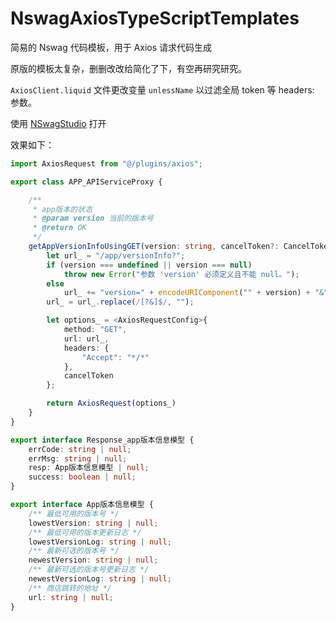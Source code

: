 # NswagAxiosTypeScriptTemplates
简易的 Nswag 代码模板，用于 Axios 请求代码生成

原版的模板太复杂，删删改改给简化了下，有空再研究研究。

`AxiosClient.liquid` 文件更改变量 `unlessName` 以过滤全局 token 等 headers:  参数。

使用 [NSwagStudio](https://github.com/RicoSuter/NSwag) 打开

效果如下：

```ts
import AxiosRequest from "@/plugins/axios";

export class APP_APIServiceProxy {

    /**
     * app版本的状态
     * @param version 当前的版本号
     * @return OK
     */
    getAppVersionInfoUsingGET(version: string, cancelToken?: CancelToken | undefined): Promise<AxiosResponse<Response_app版本信息模型>> {
        let url_ = "/app/versionInfo?";
        if (version === undefined || version === null)
            throw new Error("参数 'version' 必须定义且不能 null。");
        else
            url_ += "version=" + encodeURIComponent("" + version) + "&";
        url_ = url_.replace(/[?&]$/, "");

        let options_ = <AxiosRequestConfig>{
            method: "GET",
            url: url_,
            headers: {
                "Accept": "*/*"
            },
            cancelToken
        };

        return AxiosRequest(options_)
    }
}

export interface Response_app版本信息模型 {
    errCode: string | null;
    errMsg: string | null;
    resp: App版本信息模型 | null;
    success: boolean | null;
}

export interface App版本信息模型 {
    /** 最低可用的版本号 */
    lowestVersion: string | null;
    /** 最低可用的版本更新日志 */
    lowestVersionLog: string | null;
    /** 最新可选的版本号 */
    newestVersion: string | null;
    /** 最新可选的版本号更新日志 */
    newestVersionLog: string | null;
    /** 商店跳转的地址 */
    url: string | null;
}
```